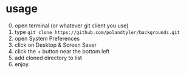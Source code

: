 # usage

0. open terminal (or whatever git client you use)
0. type `git clone https://github.com/polandtyler/backgrounds.git`
0. open System Preferences
0. click on Desktop & Screen Saver
0. click the + button near the bottom left
0. add cloned directory to list
0. enjoy.
